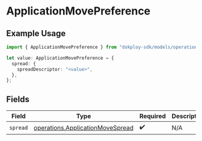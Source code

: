 # ApplicationMovePreference

## Example Usage

```typescript
import { ApplicationMovePreference } from "dokploy-sdk/models/operations";

let value: ApplicationMovePreference = {
  spread: {
    spreadDescriptor: "<value>",
  },
};
```

## Fields

| Field                                                                                | Type                                                                                 | Required                                                                             | Description                                                                          |
| ------------------------------------------------------------------------------------ | ------------------------------------------------------------------------------------ | ------------------------------------------------------------------------------------ | ------------------------------------------------------------------------------------ |
| `spread`                                                                             | [operations.ApplicationMoveSpread](../../models/operations/applicationmovespread.md) | :heavy_check_mark:                                                                   | N/A                                                                                  |